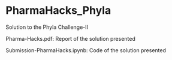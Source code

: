 # PharmaHacks_Phyla
Solution to the Phyla Challenge-II

Pharma-Hacks.pdf: Report of the solution presented

Submission-PharmaHacks.ipynb: Code of the solution presented
